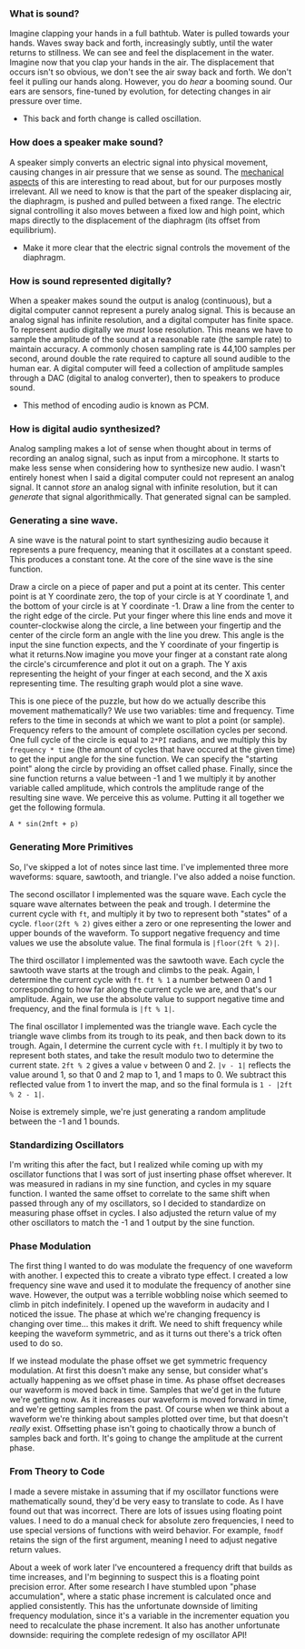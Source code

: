 ### What is sound?

Imagine clapping your hands in a full bathtub. Water is pulled towards your hands. Waves sway back and forth, increasingly subtly, until the water returns to stillness. We can see and feel the displacement in the water. Imagine now that you clap your hands in the air. The displacement that occurs isn't so obvious, we don't see the air sway back and forth. We don't feel it pulling our hands along. However, you do _hear_ a booming sound. Our ears are sensors, fine-tuned by evolution, for detecting changes in air pressure over time.

- This back and forth change is called oscillation.

### How does a speaker make sound?

A speaker simply converts an electric signal into physical movement, causing changes in air pressure that we sense as sound. The [mechanical aspects](https://www.soundguys.com/how-speakers-work-29860/) of this are interesting to read about, but for our purposes mostly irrelevant. All we need to know is that the part of the speaker displacing air, the diaphragm, is pushed and pulled between a fixed range. The electric signal controlling it also moves between a fixed low and high point, which maps directly to the displacement of the diaphragm (its offset from equilibrium).

- Make it more clear that the electric signal controls the movement of the diaphragm.

### How is sound represented digitally?

When a speaker makes sound the output is analog (continuous), but a digital computer cannot represent a purely analog signal. This is because an analog signal has infinite resolution, and a digital computer has finite space. To represent audio digitally we _must_ lose resolution. This means we have to sample the amplitude of the sound at a reasonable rate (the sample rate) to maintain accuracy. A commonly chosen sampling rate is 44,100 samples per second, around double the rate required to capture all sound audible to the human ear. A digital computer will feed a collection of amplitude samples through a DAC (digital to analog converter), then to speakers to produce sound.

- This method of encoding audio is known as PCM.

### How is digital audio synthesized?

Analog sampling makes a lot of sense when thought about in terms of recording an analog signal, such as input from a mircophone. It starts to make less sense when considering how to synthesize new audio. I wasn't entirely honest when I said a digital computer could not represent an analog signal. It cannot _store_ an analog signal with infinite resolution, but it can _generate_ that signal algorithmically. That generated signal can be sampled.

### Generating a sine wave.

A sine wave is the natural point to start synthesizing audio because it represents a pure frequency, meaning that it oscillates at a constant speed. This produces a constant tone. At the core of the sine wave is the sine function.

Draw a circle on a piece of paper and put a point at its center. This center point is at Y coordinate zero, the top of your circle is at Y coordinate 1, and the bottom of your circle is at Y coordinate -1. Draw a line from the center to the right edge of the circle. Put your finger where this line ends and move it counter-clockwise along the circle, a line between your fingertip and the center of the circle form an angle with the line you drew. This angle is the input the sine function expects, and the Y coordinate of your fingertip is what it returns.Now imagine you move your finger at a constant rate along the circle's circumference and plot it out on a graph. The Y axis representing the height of your finger at each second, and the X axis representing time. The resulting graph would plot a sine wave.

This is one piece of the puzzle, but how do we actually describe this movement mathematically? We use two variables: time and frequency. Time refers to the time in seconds at which we want to plot a point (or sample). Frequency refers to the amount of complete oscillation cycles per second. One full cycle of the circle is equal to `2*PI` radians, and we multiply this by `frequency * time` (the amount of cycles that have occured at the given time) to get the input angle for the sine function. We can specify the "starting point" along the circle by providing an offset called phase. Finally, since the sine function returns a value between -1 and 1 we multiply it by another variable called amplitude, which controls the amplitude range of the resulting sine wave. We perceive this as volume. Putting it all together we get the following formula.

`A * sin(2πft + p)`

### Generating More Primitives

So, I've skipped a lot of notes since last time. I've implemented three more waveforms: square, sawtooth, and triangle. I've also added a noise function.

The second oscillator I implemented was the square wave. Each cycle the square wave alternates between the peak and trough. I determine the current cycle with `ft`, and multiply it by two to represent both "states" of a cycle. `floor(2ft % 2)` gives either a zero or one representing the lower and upper bounds of the waveform. To support negative frequency and time values we use the absolute value. The final formula is `|floor(2ft % 2)|`.

The third oscillator I implemented was the sawtooth wave. Each cycle the sawtooth wave starts at the trough and climbs to the peak. Again, I determine the current cycle with `ft`. `ft % 1` a number between 0 and 1 corresponding to how far along the current cycle we are, and that's our amplitude. Again, we use the absolute value to support negative time and frequency, and the final formula is `|ft % 1|`.

The final oscillator I implemented was the triangle wave. Each cycle the triangle wave climbs from its trough to its peak, and then back down to its trough. Again, I determine the current cycle with `ft`. I multiply it by two to represent both states, and take the result modulo two to determine the current state. `2ft % 2` gives a value `v` between 0 and 2. `|v - 1|` reflects the value around 1, so that 0 and 2 map to 1, and 1 maps to 0. We subtract this reflected value from 1 to invert the map, and so the final formula is `1 - |2ft % 2 - 1|`.

Noise is extremely simple, we're just generating a random amplitude between the -1 and 1 bounds.

### Standardizing Oscillators

I'm writing this after the fact, but I realized while coming up with my oscillator functions that I was sort of just inserting phase offset wherever. It was measured in radians in my sine function, and cycles in my square function. I wanted the same offset to correlate to the same shift when passed through any of my oscillators, so I decided to standardize on measuring phase offset in cycles. I also adjusted the return value of my other oscillators to match the -1 and 1 output by the sine function.

### Phase Modulation

The first thing I wanted to do was modulate the frequency of one waveform with another. I expected this to create a vibrato type effect. I created a low frequency sine wave and used it to modulate the frequency of another sine wave. However, the output was a terrible wobbling noise which seemed to climb in pitch indefinitely. I opened up the waveform in audacity and I noticed the issue. The phase at which we're changing frequency is changing over time... this makes it drift. We need to shift frequency while keeping the waveform symmetric, and as it turns out there's a trick often used to do so.

If we instead modulate the phase offset we get symmetric frequency modulation. At first this doesn't make any sense, but consider what's actually happening as we offset phase in time. As phase offset decreases our waveform is moved back in time. Samples that we'd get in the future we're getting now. As it increases our waveform is moved forward in time, and we're getting samples from the past. Of course when we think about a waveform we're thinking about samples plotted over time, but that doesn't _really_ exist. Offsetting phase isn't going to chaotically throw a bunch of samples back and forth. It's going to change the amplitude at the current phase.

### From Theory to Code

I made a severe mistake in assuming that if my oscillator functions were mathematically sound, they'd be very easy to translate to code. As I have found out that was incorrect. There are lots of issues using floating point values. I need to do a manual check for absolute zero frequencies, I need to use special versions of functions with weird behavior. For example, `fmodf` retains the sign of the first argument, meaning I need to adjust negative return values.

About a week of work later I've encountered a frequency drift that builds as time increases, and I'm beginning to suspect this is a floating point precision error. After some research I have stumbled upon "phase accumulation", where a static phase increment is calculated once and applied consistently. This has the unfortunate downside of limiting frequency modulation, since it's a variable in the incrementer equation you need to recalculate the phase increment. It also has another unfortunate downside: requiring the complete redesign of my oscillator API!
